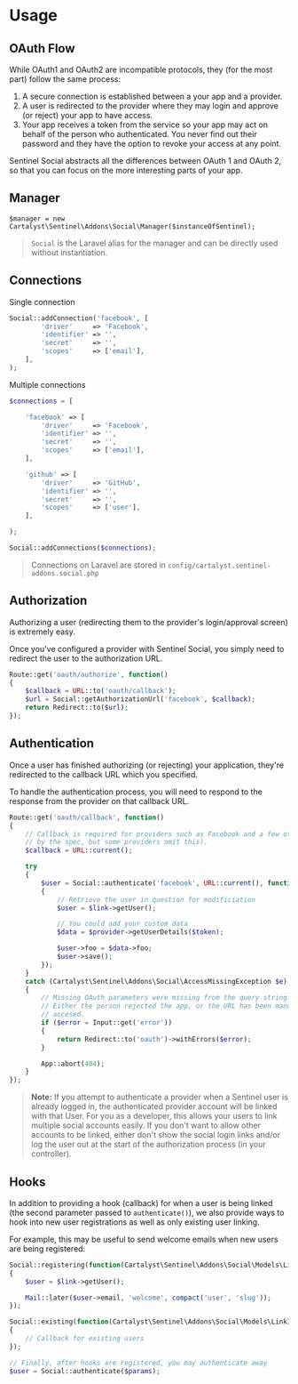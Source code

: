 # Usage

## OAuth Flow

While OAuth1 and OAuth2 are incompatible protocols, they (for the most part) follow the same process:

1. A secure connection is established between a your app and a provider.
2. A user is redirected to the provider where they may login and approve (or reject) your app to have access.
3. Your app receives a token from the service so your app may act on behalf of the person who authenticated. You never find out their password and they have the option to revoke your access at any point.

Sentinel Social abstracts all the differences between OAuth 1 and OAuth 2, so that you can focus on the more interesting parts of your app.

## Manager

	$manager = new Cartalyst\Sentinel\Addons\Social\Manager($instanceOfSentinel);

> `Social` is the Laravel alias for the manager and can be directly used without instantiation.

## Connections

Single connection

```php
Social::addConnection('facebook', [
		'driver'     => 'Facebook',
		'identifier' => '',
		'secret'     => '',
		'scopes'     => ['email'],
	],
);
```

Multiple connections

```php
$connections = [

	'facebook' => [
		'driver'     => 'Facebook',
		'identifier' => '',
		'secret'     => '',
		'scopes'     => ['email'],
	],

	'github' => [
		'driver'     => 'GitHub',
		'identifier' => '',
		'secret'     => '',
		'scopes'     => ['user'],
	],

);

Social::addConnections($connections);
```

> Connections on Laravel are stored in `config/cartalyst.sentinel-addons.social.php`

## Authorization

Authorizing a user (redirecting them to the provider's login/approval screen) is extremely easy.

Once you've configured a provider with Sentinel Social, you simply need to redirect the user to the authorization URL.

```php
Route::get('oauth/authorize', function()
{
	$callback = URL::to('oauth/callback');
	$url = Social::getAuthorizationUrl('facebook', $callback);
	return Redirect::to($url);
});
```

## Authentication

Once a user has finished authorizing (or rejecting) your application, they're redirected to the callback URL which you specified.

To handle the authentication process, you will need to respond to the response from the provider on that callback URL.

```php
Route::get('oauth/callback', function()
{
	// Callback is required for providers such as Facebook and a few others (it's required
	// by the spec, but some providers omit this).
	$callback = URL::current();

	try
	{
		$user = Social::authenticate('facebook', URL::current(), function(Cartalyst\Sentinel\Addons\Social\Models\LinkInterface $link, $provider, $token, $slug)
		{
			// Retrieve the user in question for modificiation
			$user = $link->getUser();

			// You could add your custom data
			$data = $provider->getUserDetails($token);

			$user->foo = $data->foo;
			$user->save();
		});
	}
	catch (Cartalyst\Sentinel\Addons\Social\AccessMissingException $e)
	{
		// Missing OAuth parameters were missing from the query string.
		// Either the person rejected the app, or the URL has been manually
		// accesed.
		if ($error = Input::get('error'))
		{
			return Redirect::to('oauth')->withErrors($error);
		}

		App::abort(404);
	}
});
```

> **Note:** If you attempt to authenticate a provider when a Sentinel user is already logged in, the authenticated provider account will be linked with that User. For you as a developer, this allows your users to link multiple social accounts easily. If you don't want to allow other accounts to be linked, either don't show the social login links and/or log the user out at the start of the authorization process (in your controller).

## Hooks

In addition to providing a hook (callback) for when a user is being linked (the second parameter passed to `authenticate()`), we also provide ways to hook into new user registrations as well as only existing user linking.

For example, this may be useful to send welcome emails when new users are being registered:

```php
Social::registering(function(Cartalyst\Sentinel\Addons\Social\Models\LinkInterface $link, $provider, $token, $slug)
{
	$user = $link->getUser();

	Mail::later($user->email, 'welcome', compact('user', 'slug'));
});

Social::existing(function(Cartalyst\Sentinel\Addons\Social\Models\LinkInterface $link, $provider, $token, $slug)
{
	// Callback for existing users
});

// Finally, after hooks are registered, you may authenticate away
$user = Social::authenticate($params);
```
